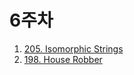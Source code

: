 # 6주차

1. [205. Isomorphic Strings](https://leetcode.com/problems/isomorphic-strings/description/?envType=study-plan-v2&envId=top-interview-150)
2. [198. House Robber](https://leetcode.com/problems/house-robber/description/?envType=study-plan-v2&envId=top-interview-150)
